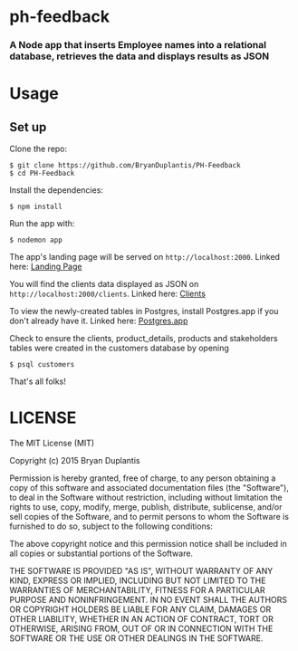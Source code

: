 # ph-feedback
### A Node app that inserts Employee names into a relational database, retrieves the data and displays results as JSON

# Usage

## Set up

Clone the repo:
```
$ git clone https://github.com/BryanDuplantis/PH-Feedback
$ cd PH-Feedback
```

Install the dependencies:
```
$ npm install
```

Run the app with:
```
$ nodemon app
```
The app's landing page will be served on `http://localhost:2000`. Linked here: [Landing Page](http://localhost:2000)

You will find the clients data displayed as JSON on `http://localhost:2000/clients`. Linked here: [Clients](http://localhost:2000/clients)

To view the newly-created tables in Postgres, install Postgres.app if you don't already have it. Linked here: [Postgres.app](http://postgresapp.com/)

Check to ensure the clients, product_details, products and stakeholders tables were created in the customers database by opening
```
$ psql customers
```
That's all folks!

# LICENSE
The MIT License (MIT)

Copyright (c) 2015 Bryan Duplantis

Permission is hereby granted, free of charge, to any person obtaining a copy
of this software and associated documentation files (the "Software"), to deal
in the Software without restriction, including without limitation the rights
to use, copy, modify, merge, publish, distribute, sublicense, and/or sell
copies of the Software, and to permit persons to whom the Software is
furnished to do so, subject to the following conditions:

The above copyright notice and this permission notice shall be included in all
copies or substantial portions of the Software.

THE SOFTWARE IS PROVIDED "AS IS", WITHOUT WARRANTY OF ANY KIND, EXPRESS OR
IMPLIED, INCLUDING BUT NOT LIMITED TO THE WARRANTIES OF MERCHANTABILITY,
FITNESS FOR A PARTICULAR PURPOSE AND NONINFRINGEMENT. IN NO EVENT SHALL THE
AUTHORS OR COPYRIGHT HOLDERS BE LIABLE FOR ANY CLAIM, DAMAGES OR OTHER
LIABILITY, WHETHER IN AN ACTION OF CONTRACT, TORT OR OTHERWISE, ARISING FROM,
OUT OF OR IN CONNECTION WITH THE SOFTWARE OR THE USE OR OTHER DEALINGS IN THE
SOFTWARE.
